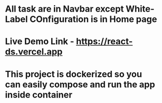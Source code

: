 # All task are in Navbar except White-Label COnfiguration is in Home page

# Live Demo Link - https://react-ds.vercel.app

# This project is dockerized so you can easily compose and run the app inside container
